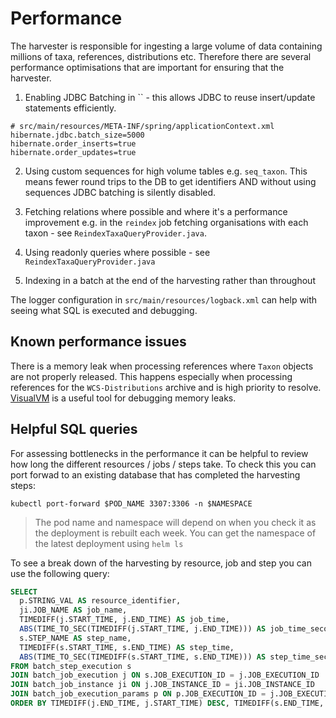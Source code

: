 # Performance

The harvester is responsible for ingesting a large volume of data containing millions of taxa, references, distributions etc. Therefore there are several performance optimisations that are important for ensuring that the harvester.

1. Enabling JDBC Batching in `` - this allows JDBC to reuse insert/update statements efficiently.

```
# src/main/resources/META-INF/spring/applicationContext.xml
hibernate.jdbc.batch_size=5000
hibernate.order_inserts=true
hibernate.order_updates=true
```

2. Using custom sequences for high volume tables e.g. `seq_taxon`. This means fewer round trips to the DB to get identifiers AND without using sequences JDBC batching is silently disabled.

3. Fetching relations where possible and where it's a performance improvement e.g. in the `reindex` job fetching organisations with each taxon - see `ReindexTaxaQueryProvider.java`.

4. Using readonly queries where possible - see `ReindexTaxaQueryProvider.java`

5. Indexing in a batch at the end of the harvesting rather than throughout

The logger configuration in `src/main/resources/logback.xml` can help with seeing what SQL is executed and debugging.

## Known performance issues

There is a memory leak when processing references where `Taxon` objects are not properly released. This happens especially when processing references for the `WCS-Distributions` archive and is high priority to resolve. [VisualVM](https://visualvm.github.io/) is a useful tool for debugging memory leaks.

## Helpful SQL queries

For assessing bottlenecks in the performance it can be helpful to review how long the different resources / jobs / steps take. To check this you can port forwad to an existing database that has completed the harvesting steps:

```
kubectl port-forward $POD_NAME 3307:3306 -n $NAMESPACE
```

> The pod name and namespace will depend on when you check it as the deployment is rebuilt each week. You can get the namespace of the latest deployment using `helm ls`

To see a break down of the harvesting by resource, job and step you can use the following query:

```sql
SELECT
  p.STRING_VAL AS resource_identifier,
  ji.JOB_NAME AS job_name,
  TIMEDIFF(j.START_TIME, j.END_TIME) AS job_time,
  ABS(TIME_TO_SEC(TIMEDIFF(j.START_TIME, j.END_TIME))) AS job_time_seconds,
  s.STEP_NAME AS step_name,
  TIMEDIFF(s.START_TIME, s.END_TIME) AS step_time,
  ABS(TIME_TO_SEC(TIMEDIFF(s.START_TIME, s.END_TIME))) AS step_time_seconds
FROM batch_step_execution s
JOIN batch_job_execution j ON s.JOB_EXECUTION_ID = j.JOB_EXECUTION_ID
JOIN batch_job_instance ji ON j.JOB_INSTANCE_ID = ji.JOB_INSTANCE_ID
JOIN batch_job_execution_params p ON p.JOB_EXECUTION_ID = j.JOB_EXECUTION_ID AND p.KEY_NAME = "resource.identifier"
ORDER BY TIMEDIFF(j.END_TIME, j.START_TIME) DESC, TIMEDIFF(s.END_TIME, s.START_TIME) DESC;
```
